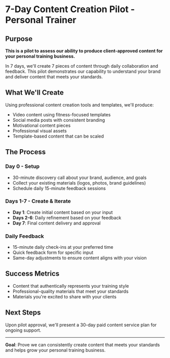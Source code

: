 # 7-Day Content Creation Pilot - Personal Trainer

## Purpose
**This is a pilot to assess our ability to produce client-approved content for your personal training business.**

In 7 days, we'll create 7 pieces of content through daily collaboration and feedback. This pilot demonstrates our capability to understand your brand and deliver content that meets your standards.

## What We'll Create
Using professional content creation tools and templates, we'll produce:
- Video content using fitness-focused templates
- Social media posts with consistent branding
- Motivational content pieces
- Professional visual assets
- Template-based content that can be scaled

## The Process

### Day 0 - Setup
- 30-minute discovery call about your brand, audience, and goals
- Collect your existing materials (logos, photos, brand guidelines)
- Schedule daily 15-minute feedback sessions

### Days 1-7 - Create & Iterate
- **Day 1**: Create initial content based on your input
- **Days 2-6**: Daily refinement based on your feedback
- **Day 7**: Final content delivery and approval

### Daily Feedback
- 15-minute daily check-ins at your preferred time
- Quick feedback form for specific input
- Same-day adjustments to ensure content aligns with your vision

## Success Metrics
- Content that authentically represents your training style
- Professional-quality materials that meet your standards
- Materials you're excited to share with your clients

## Next Steps
Upon pilot approval, we'll present a 30-day paid content service plan for ongoing support.

---
**Goal**: Prove we can consistently create content that meets your standards and helps grow your personal training business.

